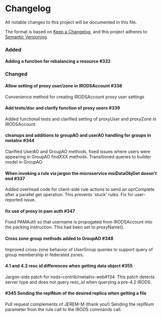 # Changelog
All notable changes to this project will be documented in this file.

The format is based on [Keep a Changelog](https://keepachangelog.com/en/1.0.0/),
and this project adheres to [Semantic Versioning](https://semver.org/spec/v2.0.0.html).


### Added

#### Adding a function for rebalancing a resource #332

### Changed

#### Allow setting of proxy user/zone in IRODSAccount #338

Convenience method for creating IRODSAccount proxy user settings

#### Add tests/doc and clarify function of proxy users #339

Added functional tests and clarified setting of proxyUser and proxyZone in IRODSAccount.

#### cleanups and additions to groupAO and userAO handling for groups in metalnx #344

Clarified UserAO and GroupAO methods, fixed issues where users were appearing in GroupAO findXXX methods. Transitioned queries to builder model in GroupAO.


#### When invoking a rule via jargon the microservice msiDataObjGet doesn't end #337

Added overhead code for client-side rule actions to send an oprComplete after a parallel get
operation. This prevents 'stuck' rules. Fix for user-reported issue.

#### fix use of proxy in pam auth #347

Fixed PAMAuth so that username is propogated from IRODSAccount into the packing instruction. This had been set to proxyName().

#### Cross zone group methods added to GroupAO #348

 Improved cross-zone behavior of UserGroup queries to support query of group membership in federated zones. 
 
#### 4.1 and 4.2 resc id differences when getting data object #355
 
Jargon-side patch for irods-contrib/metalnx-web#134. This patch detects server type and does not query resc_id when querying a pre-4.2 iRODS.

#### #345 Sending the replNum of the desired replica when getting a file

Pull request complements of JEREM-M (thank you!) Sending the replNum parameter from the rule call to the IRODS commands call.